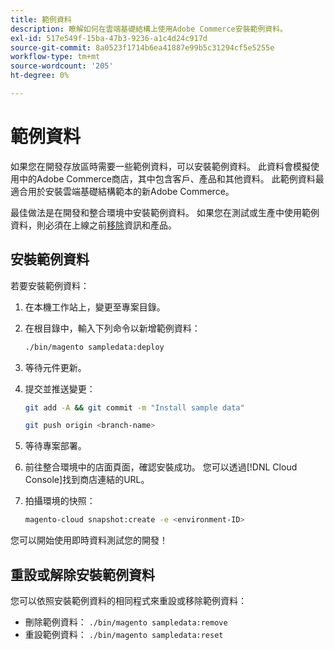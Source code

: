 ```yaml
---
title: 範例資料
description: 瞭解如何在雲端基礎結構上使用Adobe Commerce安裝範例資料。
exl-id: 517e549f-15ba-47b3-9236-a1c4d24c917d
source-git-commit: 8a0523f1714b6ea41887e99b5c31294cf5e5255e
workflow-type: tm+mt
source-wordcount: '205'
ht-degree: 0%

---
```


# 範例資料

如果您在開發存放區時需要一些範例資料，可以安裝範例資料。 此資料會模擬使用中的Adobe Commerce商店，其中包含客戶、產品和其他資料。 此範例資料最適合用於安裝雲端基礎結構範本的新Adobe Commerce。

最佳做法是在開發和整合環境中安裝範例資料。 如果您在測試或生產中使用範例資料，則必須在上線之前[移除](#reset-or-uninstall-sample-data)資訊和產品。

## 安裝範例資料

若要安裝範例資料：

1. 在本機工作站上，變更至專案目錄。

1. 在根目錄中，輸入下列命令以新增範例資料：

   ```bash
   ./bin/magento sampledata:deploy
   ```

1. 等待元件更新。

1. 提交並推送變更：

   ```bash
   git add -A && git commit -m "Install sample data"
   ```

   ```bash
   git push origin <branch-name>
   ```

1. 等待專案部署。

1. 前往整合環境中的店面頁面，確認安裝成功。 您可以透過[!DNL Cloud Console]找到商店連結的URL。

1. 拍攝環境的快照：

   ```bash
   magento-cloud snapshot:create -e <environment-ID>
   ```

您可以開始使用即時資料測試您的開發！

## 重設或解除安裝範例資料

您可以依照安裝範例資料的相同程式來重設或移除範例資料：

- 刪除範例資料： `./bin/magento sampledata:remove`
- 重設範例資料： `./bin/magento sampledata:reset`
